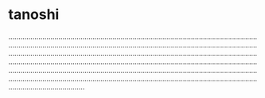 # tanoshi

..............................................................................................................................................................................................................................................................................................................................................................................................................................................................................................................................................................................................................................................................................................................................................................................................................